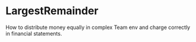 # LargestRemainder
How to distribute money equally in complex Team env and charge correctly in financial statements. 
